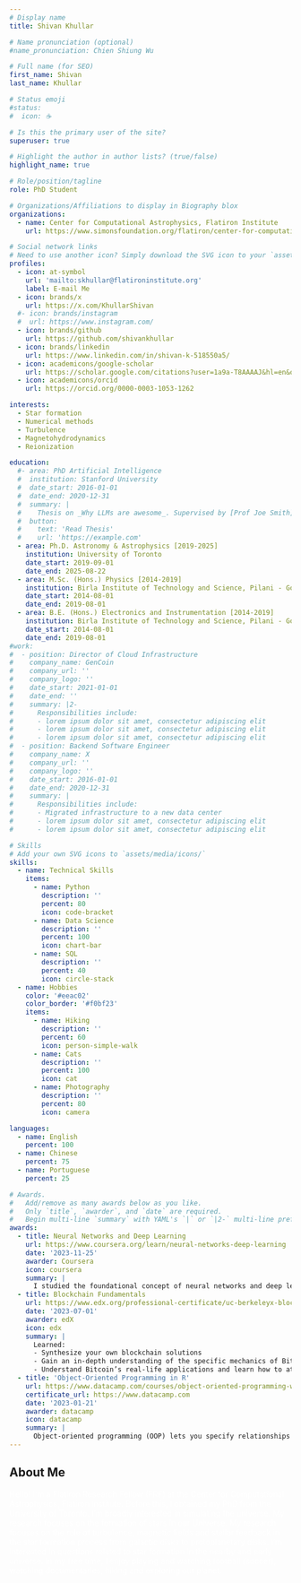 ```yaml
---
# Display name
title: Shivan Khullar

# Name pronunciation (optional)
#name_pronunciation: Chien Shiung Wu

# Full name (for SEO)
first_name: Shivan
last_name: Khullar

# Status emoji
#status:
#  icon: ☕️

# Is this the primary user of the site?
superuser: true

# Highlight the author in author lists? (true/false)
highlight_name: true

# Role/position/tagline
role: PhD Student 

# Organizations/Affiliations to display in Biography blox
organizations:
  - name: Center for Computational Astrophysics, Flatiron Institute
    url: https://www.simonsfoundation.org/flatiron/center-for-computational-astrophysics/

# Social network links
# Need to use another icon? Simply download the SVG icon to your `assets/media/icons/` folder.
profiles:
  - icon: at-symbol
    url: 'mailto:skhullar@flatironinstitute.org'
    label: E-mail Me
  - icon: brands/x
    url: https://x.com/KhullarShivan
  #- icon: brands/instagram
  #  url: https://www.instagram.com/
  - icon: brands/github
    url: https://github.com/shivankhullar
  - icon: brands/linkedin
    url: https://www.linkedin.com/in/shivan-k-518550a5/
  - icon: academicons/google-scholar
    url: https://scholar.google.com/citations?user=1a9a-T8AAAAJ&hl=en&oi=sra
  - icon: academicons/orcid
    url: https://orcid.org/0000-0003-1053-1262

interests:
  - Star formation
  - Numerical methods
  - Turbulence
  - Magnetohydrodynamics
  - Reionization

education:
  #- area: PhD Artificial Intelligence
  #  institution: Stanford University
  #  date_start: 2016-01-01
  #  date_end: 2020-12-31
  #  summary: |
  #    Thesis on _Why LLMs are awesome_. Supervised by [Prof Joe Smith](https://example.com). Presented papers at 5 IEEE conferences with the contributions being published in 2 Springer journals.
  #  button:
  #    text: 'Read Thesis'
  #    url: 'https://example.com'
  - area: Ph.D. Astronomy & Astrophysics [2019-2025]
    institution: University of Toronto
    date_start: 2019-09-01
    date_end: 2025-08-22
  - area: M.Sc. (Hons.) Physics [2014-2019]
    institution: Birla Institute of Technology and Science, Pilani - Goa
    date_start: 2014-08-01
    date_end: 2019-08-01
  - area: B.E. (Hons.) Electronics and Instrumentation [2014-2019]
    institution: Birla Institute of Technology and Science, Pilani - Goa
    date_start: 2014-08-01
    date_end: 2019-08-01
#work:
#  - position: Director of Cloud Infrastructure
#    company_name: GenCoin
#    company_url: ''
#    company_logo: ''
#    date_start: 2021-01-01
#    date_end: ''
#    summary: |2-
#      Responsibilities include:
#      - lorem ipsum dolor sit amet, consectetur adipiscing elit
#      - lorem ipsum dolor sit amet, consectetur adipiscing elit
#      - lorem ipsum dolor sit amet, consectetur adipiscing elit
#  - position: Backend Software Engineer
#    company_name: X
#    company_url: ''
#    company_logo: ''
#    date_start: 2016-01-01
#    date_end: 2020-12-31
#    summary: |
#      Responsibilities include:
#      - Migrated infrastructure to a new data center
#      - lorem ipsum dolor sit amet, consectetur adipiscing elit
#      - lorem ipsum dolor sit amet, consectetur adipiscing elit

# Skills
# Add your own SVG icons to `assets/media/icons/`
skills:
  - name: Technical Skills
    items:
      - name: Python
        description: ''
        percent: 80
        icon: code-bracket
      - name: Data Science
        description: ''
        percent: 100
        icon: chart-bar
      - name: SQL
        description: ''
        percent: 40
        icon: circle-stack
  - name: Hobbies
    color: '#eeac02'
    color_border: '#f0bf23'
    items:
      - name: Hiking
        description: ''
        percent: 60
        icon: person-simple-walk
      - name: Cats
        description: ''
        percent: 100
        icon: cat
      - name: Photography
        description: ''
        percent: 80
        icon: camera

languages:
  - name: English
    percent: 100
  - name: Chinese
    percent: 75
  - name: Portuguese
    percent: 25

# Awards.
#   Add/remove as many awards below as you like.
#   Only `title`, `awarder`, and `date` are required.
#   Begin multi-line `summary` with YAML's `|` or `|2-` multi-line prefix and indent 2 spaces below.
awards:
  - title: Neural Networks and Deep Learning
    url: https://www.coursera.org/learn/neural-networks-deep-learning
    date: '2023-11-25'
    awarder: Coursera
    icon: coursera
    summary: |
      I studied the foundational concept of neural networks and deep learning. By the end, I was familiar with the significant technological trends driving the rise of deep learning; build, train, and apply fully connected deep neural networks; implement efficient (vectorized) neural networks; identify key parameters in a neural network’s architecture; and apply deep learning to your own applications.
  - title: Blockchain Fundamentals
    url: https://www.edx.org/professional-certificate/uc-berkeleyx-blockchain-fundamentals
    date: '2023-07-01'
    awarder: edX
    icon: edx
    summary: |
      Learned:
      - Synthesize your own blockchain solutions
      - Gain an in-depth understanding of the specific mechanics of Bitcoin
      - Understand Bitcoin’s real-life applications and learn how to attack and destroy Bitcoin, Ethereum, smart contracts and Dapps, and alternatives to Bitcoin’s Proof-of-Work consensus algorithm
  - title: 'Object-Oriented Programming in R'
    url: https://www.datacamp.com/courses/object-oriented-programming-with-s3-and-r6-in-r
    certificate_url: https://www.datacamp.com
    date: '2023-01-21'
    awarder: datacamp
    icon: datacamp
    summary: |
      Object-oriented programming (OOP) lets you specify relationships between functions and the objects that they can act on, helping you manage complexity in your code. This is an intermediate level course, providing an introduction to OOP, using the S3 and R6 systems. S3 is a great day-to-day R programming tool that simplifies some of the functions that you write. R6 is especially useful for industry-specific analyses, working with web APIs, and building GUIs.
---
```


## About Me

<font color='white'> Hello! I'm a Flatiron Research Fellow (FRF) at the Center for Computational Astrophysics, Flatiron Institute. Before this, I obtained my PhD from the University of Toronto. I’m broadly interested in simulating the universe. My research focuses on the formation of stars in our Universe. My research focuses on the role of turbulence, magnetic fields and stellar feedback in the star formation process from galactic disks to protoplanetary disks. I’m interested in questions related to star formation in the nearby and early universe. 
In my free time, I enjoy playing and watching football (soccer), watching documentaries, hiking and exploring our planet.</font>

